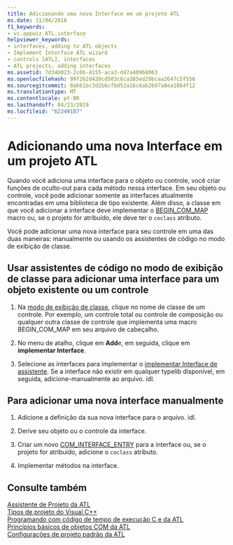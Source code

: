 ```yaml
---
title: Adicionando uma nova Interface em um projeto ATL
ms.date: 11/04/2016
f1_keywords:
- vc.appwiz.ATL.interface
helpviewer_keywords:
- interfaces, adding to ATL objects
- Implement Interface ATL wizard
- controls [ATL], interfaces
- ATL projects, adding interfaces
ms.assetid: 7d34b023-2c6b-4155-aca3-d47a40968063
ms.openlocfilehash: 99f262d420cd503c6ca385ed29bcaa2647c5f556
ms.sourcegitcommit: 0ab61bc3d2b6cfbd52a16c6ab2b97a8ea1864f12
ms.translationtype: MT
ms.contentlocale: pt-BR
ms.lasthandoff: 04/23/2019
ms.locfileid: "62249187"
---
```

# <a name="adding-a-new-interface-in-an-atl-project"></a>Adicionando uma nova Interface em um projeto ATL

Quando você adiciona uma interface para o objeto ou controle, você criar funções de oculto-out para cada método nessa interface. Em seu objeto ou controle, você pode adicionar somente as interfaces atualmente encontradas em uma biblioteca de tipo existente. Além disso, a classe em que você adicionar a interface deve implementar o [BEGIN_COM_MAP](com-map-macros.md#begin_com_map) macro ou, se o projeto for atribuído, ele deve ter o `coclass` atributo.

Você pode adicionar uma nova interface para seu controle em uma das duas maneiras: manualmente ou usando os assistentes de código no modo de exibição de classe.

## <a name="to-use-code-wizards-in-class-view-to-add-an-interface-to-an-existing-object-or-control"></a>Usar assistentes de código no modo de exibição de classe para adicionar uma interface para um objeto existente ou um controle

1. Na [modo de exibição de classe](/visualstudio/ide/viewing-the-structure-of-code), clique no nome de classe de um controle. Por exemplo, um controle total ou controle de composição ou qualquer outra classe de controle que implementa uma macro BEGIN_COM_MAP em seu arquivo de cabeçalho.

1. No menu de atalho, clique em **Add**e, em seguida, clique em **implementar Interface**.

1. Selecione as interfaces para implementar o [implementar Interface de assistente](../../ide/implement-interface-wizard.md). Se a interface não existir em qualquer typelib disponível, em seguida, adicione-manualmente ao arquivo. idl.

## <a name="to-add-a-new-interface-manually"></a>Para adicionar uma nova interface manualmente

1. Adicione a definição da sua nova interface para o arquivo. idl.

1. Derive seu objeto ou o controle da interface.

1. Criar um novo [COM_INTERFACE_ENTRY](com-interface-entry-macros.md#com_interface_entry) para a interface ou, se o projeto for atribuído, adicione o `coclass` atributo.

1. Implementar métodos na interface.

## <a name="see-also"></a>Consulte também

[Assistente de Projeto da ATL](../../atl/reference/atl-project-wizard.md)<br/>
[Tipos de projeto do Visual C++](../../build/reference/visual-cpp-project-types.md)<br/>
[Programando com código de tempo de execução C e da ATL](../../atl/programming-with-atl-and-c-run-time-code.md)<br/>
[Princípios básicos de objetos COM da ATL](../../atl/fundamentals-of-atl-com-objects.md)<br/>
[Configurações de projeto padrão da ATL](../../atl/reference/default-atl-project-configurations.md)
